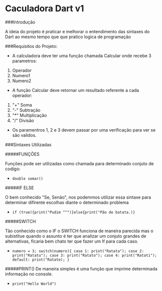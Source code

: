 # Caculadora Dart v1

###Introdução

A ideia do projeto é praticar e melhorar o entendimento das sintaxes do Dart ao mesmo
tempo que que pratico logica de programação


###Requisitos do Projeto:

- A calculadora deve ter uma função chamada Calcular onde recebe 3 parametros: 
1. Operador
2. Numero1
3. Numero2
- A função Calcular deve retornar um resultado referente a cada operador:
1. "+" Soma
2. "-" Subtração
3. "*" Multiplicação
4. "/" Divisão 
- Os paramentros 1, 2 e 3 devem passar por uma verificação para ver se são validos.


###Sintaxes Utilizadas

#####FUNÇÕES

Funções pode ser utilizadas como chamada para determinado conjuto de codigo:

- `double somar()`


#####IF ELSE

O bem conhecido "Se, Senão", nos podemmos utilizar essa sintaxe para determinar difirente escolhas diante o determinado problema

- `if (true){print("Pudim ^^")}else{print("Pão de batata.)}`


#####SWITCH

Tão conhecido como o IF o SWITCH funciona de maneira parecida mas o subistitue quando o assunto é ter que analizar um conjuto grandes de alternativas, ficaria bem chato ter que fazer um If para cada caso.

- `numero = 3;
switch(numero){
case 1: print("Ratata");
case 2: print("Ratatu");
case 3: print("Ratato");
case 4: print("Ratati");
default: print("Ratate);
}`


#####PRINT()
De maneira simples é uma função que imprime determinada informação no console.
- `print("Hello World")`

